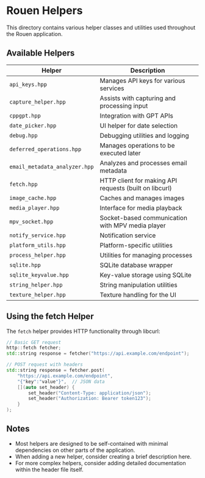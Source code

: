 # Rouen Helpers

This directory contains various helper classes and utilities used throughout the Rouen application.

## Available Helpers

| Helper | Description |
|--------|-------------|
| `api_keys.hpp` | Manages API keys for various services |
| `capture_helper.hpp` | Assists with capturing and processing input |
| `cppgpt.hpp` | Integration with GPT APIs |
| `date_picker.hpp` | UI helper for date selection |
| `debug.hpp` | Debugging utilities and logging |
| `deferred_operations.hpp` | Manages operations to be executed later |
| `email_metadata_analyzer.hpp` | Analyzes and processes email metadata |
| `fetch.hpp` | HTTP client for making API requests (built on libcurl) |
| `image_cache.hpp` | Caches and manages images |
| `media_player.hpp` | Interface for media playback |
| `mpv_socket.hpp` | Socket-based communication with MPV media player |
| `notify_service.hpp` | Notification service |
| `platform_utils.hpp` | Platform-specific utilities |
| `process_helper.hpp` | Utilities for managing processes |
| `sqlite.hpp` | SQLite database wrapper |
| `sqlite_keyvalue.hpp` | Key-value storage using SQLite |
| `string_helper.hpp` | String manipulation utilities |
| `texture_helper.hpp` | Texture handling for the UI |

## Using the fetch Helper

The `fetch` helper provides HTTP functionality through libcurl:

```cpp
// Basic GET request
http::fetch fetcher;
std::string response = fetcher("https://api.example.com/endpoint");

// POST request with headers
std::string response = fetcher.post(
    "https://api.example.com/endpoint",
    "{"key":"value"}",  // JSON data
    [](auto set_header) {
        set_header("Content-Type: application/json");
        set_header("Authorization: Bearer token123");
    }
);
```

## Notes

- Most helpers are designed to be self-contained with minimal dependencies on other parts of the application.
- When adding a new helper, consider creating a brief description here.
- For more complex helpers, consider adding detailed documentation within the header file itself.